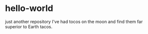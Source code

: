 # hello-world
just another repository
I've had tocos on the moon and find them far superior to Earth tacos. 
